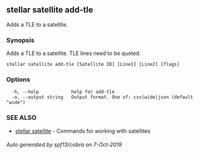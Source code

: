 ## stellar satellite add-tle

Adds a TLE to a satellite.

### Synopsis

Adds a TLE to a satellite. TLE lines need to be quoted.

```
stellar satellite add-tle [Satellite ID] [Line1] [Line2] [flags]
```

### Options

```
  -h, --help            help for add-tle
  -o, --output string   Output format. One of: csv|wide|json (default "wide")
```

### SEE ALSO

* [stellar satellite](stellar_satellite.md)	 - Commands for working with satellites

###### Auto generated by spf13/cobra on 7-Oct-2019
